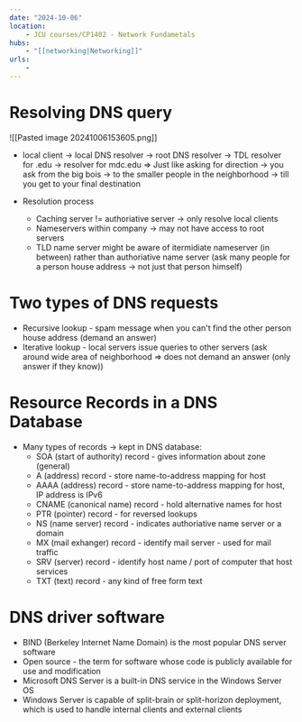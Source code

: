```yaml
---
date: "2024-10-06"
location: 
    - JCU courses/CP1402 - Network Fundametals
hubs: 
    - "[[networking|Networking]]"
urls:
    - 
---
```


# Resolving DNS query
![[Pasted image 20241006153605.png]]
+ local client -> local DNS resolver -> root DNS resolver -> TDL resolver for .edu -> resolver for mdc.edu
=> Just like asking for direction -> you ask from the big bois -> to the smaller people in the neighborhood -> till you get
to your final destination

+ Resolution process
    + Caching server != authoriative server ->  only resolve local clients
    + Nameservers within company -> may not have access to root servers
    + TLD name server might be aware of itermidiate nameserver (in between) rather than authoriative name server (ask many people
    for a person house address -> not just that person himself)

# Two types of DNS requests
+ Recursive lookup - spam message when you can't find the other person house address (demand an answer)
+ Iterative lookup - local servers issue queries to other servers (ask around wide area of neighborhood
=> does not demand an answer (only answer if they know))

# Resource Records in a DNS Database
+ Many types of records -> kept in DNS database: 
    + SOA (start of authority) record - gives information about zone (general)
    + A (address) record - store name-to-address mapping for host 
    + AAAA (address) record - store name-to-address mapping for host, IP address is IPv6
    + CNAME (canonical name) record - hold alternative names for host
    + PTR (pointer) record - for reversed lookups
    + NS (name server) record - indicates authoriative name server or a domain
    + MX (mail exhanger) record - identify mail server - used for mail traffic
    + SRV (server) record - identify host name / port of computer that host services
    + TXT (text) record - any kind of free form text

# DNS driver software
+ BIND (Berkeley Internet Name Domain) is the most popular DNS
server software
+ Open source - the term for software whose code is publicly
available for use and modification
+ Microsoft DNS Server is a built-in DNS service in the Windows
Server OS
+ Windows Server is capable of split-brain or split-horizon deployment,
which is used to handle internal clients and external clients
